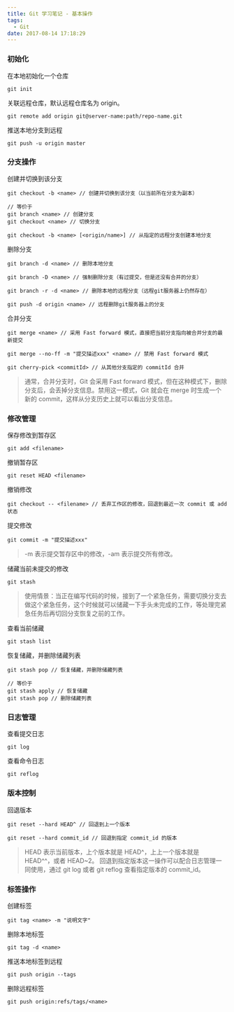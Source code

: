 ```yaml
---
title: Git 学习笔记 - 基本操作
tags:
  - Git
date: 2017-08-14 17:18:29
---
```



### 初始化

在本地初始化一个仓库
```
git init
```

关联远程仓库，默认远程仓库名为 origin。
```
git remote add origin git@server-name:path/repo-name.git
```

<!-- more -->

推送本地分支到远程
```
git push -u origin master
```

### 分支操作

创建并切换到该分支
```
git checkout -b <name> // 创建并切换到该分支（以当前所在分支为副本）

// 等价于
git branch <name> // 创建分支
git checkout <name> // 切换分支

git checkout -b <name> [<origin/name>] // 从指定的远程分支创建本地分支
```

删除分支
```
git branch -d <name> // 删除本地分支

git branch -D <name> // 强制删除分支（有过提交，但是还没有合并的分支）

git branch -r -d <name> // 删除本地的远程分支（远程git服务器上仍然存在）

git push -d origin <name> // 远程删除git服务器上的分支
```

合并分支
```
git merge <name> // 采用 Fast forward 模式，直接把当前分支指向被合并分支的最新提交

git merge --no-ff -m "提交描述xxx" <name> // 禁用 Fast forward 模式

git cherry-pick <commitId> // 从其他分支指定的 commitId 合并
```
> 通常，合并分支时，Git 会采用 Fast forward 模式，但在这种模式下，删除分支后，会丢掉分支信息。禁用这一模式，Git 就会在 merge 时生成一个新的 commit，这样从分支历史上就可以看出分支信息。

### 修改管理

保存修改到暂存区
```
git add <filename>
```

撤销暂存区
```
git reset HEAD <filename>
```

撤销修改
```
git checkout -- <filename> // 丢弃工作区的修改，回退到最近一次 commit 或 add 状态
```

提交修改
```
git commit -m "提交描述xxx"
```
> -m 表示提交暂存区中的修改，-am 表示提交所有修改。

储藏当前未提交的修改
```
git stash
```
> 使用情景：当正在编写代码的时候，接到了一个紧急任务，需要切换分支去做这个紧急任务，这个时候就可以储藏一下手头未完成的工作，等处理完紧急任务后再切回分支恢复之前的工作。

查看当前储藏
```
git stash list
```

恢复储藏，并删除储藏列表
```
git stash pop // 恢复储藏，并删除储藏列表

// 等价于
git stash apply // 恢复储藏
git stash pop // 删除储藏列表
```

### 日志管理

查看提交日志
```
git log
```

查看命令日志
```
git reflog
```

### 版本控制

回退版本
```
git reset --hard HEAD^ // 回退到上一个版本

git reset --hard commit_id // 回退到指定 commit_id 的版本

```
> HEAD 表示当前版本，上个版本就是 HEAD^，上上一个版本就是 HEAD^^，或者 HEAD~2。
> 回退到指定版本这一操作可以配合日志管理一同使用，通过 git log 或者 git reflog 查看指定版本的 commit_id。

### 标签操作

创建标签
```
git tag <name> -m "说明文字"
```

删除本地标签
```
git tag -d <name>
```

推送本地标签到远程
```
git push origin --tags
```

删除远程标签
```
git push origin:refs/tags/<name>
```